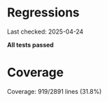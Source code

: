 # Regressions

Last checked: 2025-04-24

**All tests passed**
# Coverage

Coverage: 919/2891 lines (31.8%)
